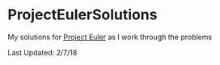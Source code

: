 # ProjectEulerSolutions
My solutions for [Project Euler](https://projecteuler.net/) as I work through the problems  

Last Updated: 2/7/18  

